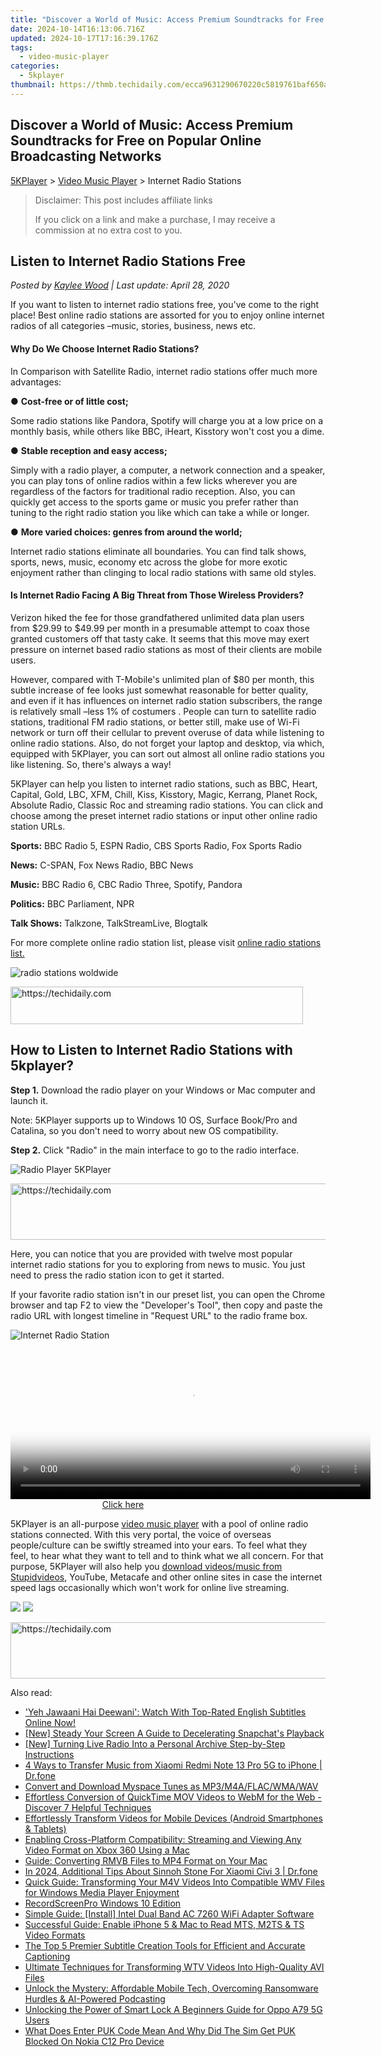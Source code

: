 ```yaml
---
title: "Discover a World of Music: Access Premium Soundtracks for Free on Popular Online Broadcasting Networks"
date: 2024-10-14T16:13:06.716Z
updated: 2024-10-17T17:16:39.176Z
tags:
  - video-music-player
categories:
  - 5kplayer
thumbnail: https://thmb.techidaily.com/ecca9631290670220c5819761baf650aa5dd08f70276ed62c1ed9a3790d42498.jpg
---
```


## Discover a World of Music: Access Premium Soundtracks for Free on Popular Online Broadcasting Networks

[5KPlayer](https://tools.techidaily.com/5kplayer/products/) \> [Video Music Player](https://tools.techidaily.com/5kplayer/video-music-player/) \> Internet Radio Stations

>  Disclaimer: This post includes affiliate links
>
>  If you click on a link and make a purchase, I may receive a commission at no extra cost to you.
>

## Listen to Internet Radio Stations Free

 _Posted by [Kaylee Wood](https://www.quora.com/profile/Amanda-Hu-21) | Last update: April 28, 2020_

If you want to listen to internet radio stations free, you've come to the right place! Best online radio stations are assorted for you to enjoy online internet radios of all categories –music, stories, business, news etc.

#### **Why Do We Choose Internet Radio Stations?**

In Comparison with Satellite Radio, internet radio stations offer much more advantages: 

● **Cost-free or of little cost;**

Some radio stations like Pandora, Spotify will charge you at a low price on a monthly basis, while others like BBC, iHeart, Kisstory won't cost you a dime. 

● **Stable reception and easy access;**

Simply with a radio player, a computer, a network connection and a speaker, you can play tons of online radios within a few licks wherever you are regardless of the factors for traditional radio reception. Also, you can quickly get access to the sports game or music you prefer rather than tuning to the right radio station you like which can take a while or longer. 

● **More varied choices: genres from around the world;**

Internet radio stations eliminate all boundaries. You can find talk shows, sports, news, music, economy etc across the globe for more exotic enjoyment rather than clinging to local radio stations with same old styles. 

#### **Is Internet Radio Facing A Big Threat from Those Wireless Providers?**

Verizon hiked the fee for those grandfathered unlimited data plan users from $29.99 to $49.99 per month in a presumable attempt to coax those granted customers off that tasty cake. It seems that this move may exert pressure on internet based radio stations as most of their clients are mobile users. 

However, compared with T-Mobile's unlimited plan of $80 per month, this subtle increase of fee looks just somewhat reasonable for better quality, and even if it has influences on internet radio station subscribers, the range is relatively small –less 1% of costumers . People can turn to satellite radio stations, traditional FM radio stations, or better still, make use of Wi-Fi network or turn off their cellular to prevent overuse of data while listening to online radio stations. Also, do not forget your laptop and desktop, via which, equipped with 5KPlayer, you can sort out almost all online radio stations you like listening. So, there's always a way!

5KPlayer can help you listen to internet radio stations, such as BBC, Heart, Capital, Gold, LBC, XFM, Chill, Kiss, Kisstory, Magic, Kerrang, Planet Rock, Absolute Radio, Classic Roc and streaming radio stations. You can click and choose among the preset internet radio stations or input other online radio station URLs.

**Sports:** BBC Radio 5, ESPN Radio, CBS Sports Radio, Fox Sports Radio

**News:** C-SPAN, Fox News Radio, BBC News

**Music:** BBC Radio 6, CBC Radio Three, Spotify, Pandora

**Politics:** BBC Parliament, NPR 

**Talk Shows:** Talkzone, TalkStreamLive, Blogtalk

For more complete online radio station list, please visit [online radio stations list.](https://en.wikipedia.org/wiki/List%5Fof%5FInternet%5Fradio%5Fstations)

![radio stations woldwide](https://www.5kplayer.com/video-music-player/img/radio-stations-zjy.jpg) 

<!-- affiliate ads begin -->
<a href="https://bluettius.sjv.io/c/5597632/2139122/17108" target="_top" id="2139122">
  <img src="//a.impactradius-go.com/display-ad/17108-2139122" border="0" alt="https://techidaily.com" width="468" height="60"/>
</a>
<img height="0" width="0" src="https://bluettius.sjv.io/i/5597632/2139122/17108" style="position:absolute;visibility:hidden;" border="0" />
<!-- affiliate ads end -->

## How to Listen to Internet Radio Stations with 5kplayer?

**Step 1.** Download the radio player on your Windows or Mac computer and launch it.

Note: 5KPlayer supports up to Windows 10 OS, Surface Book/Pro and Catalina, so you don't need to worry about new OS compatibility.

**Step 2.** Click "Radio" in the main interface to go to the radio interface.

![Radio Player 5KPlayer](https://www.5kplayer.com/video-music-player/img/5k-radio-xsy-031701.jpg) 

<!-- affiliate ads begin -->
<a href="https://appsumo.8odi.net/c/5597632/2100526/7443" target="_top" id="2100526">
  <img src="//a.impactradius-go.com/display-ad/7443-2100526" border="0" alt="https://techidaily.com" width="728" height="90"/>
</a>
<img height="0" width="0" src="https://appsumo.8odi.net/i/5597632/2100526/7443" style="position:absolute;visibility:hidden;" border="0" />
<!-- affiliate ads end -->

Here, you can notice that you are provided with twelve most popular internet radio stations for you to exploring from news to music. You just need to press the radio station icon to get it started.

If your favorite radio station isn't in our preset list, you can open the Chrome browser and tap F2 to view the "Developer's Tool", then copy and paste the radio URL with longest timeline in "Request URL" to the radio frame box.

![Internet Radio Station](https://www.5kplayer.com/video-music-player/img/5k-radio-xsy-031702.jpg) 

<!-- affiliate ads begin -->
<span id="1993650">
					<video width="576" height="240" style="cursor:pointer"
           poster="//a.impactradius-go.com/display-clicktoplayimage/1993650.png"
           onclick="if(!this.playClicked){this.play();this.setAttribute('controls',true);this.playClicked=true;}">
	   <source src="//a.impactradius-go.com/display-ad/22993-1993650">
	   <img src="//a.impactradius-go.com/display-clicktoplayimage/1993650.png" style="border: none; height: 100%; width: 100%; object-fit: contain">
	</video>
	<div style="width:360px;text-align:center"><a href="javascript:window.open(decodeURIComponent('https%3A%2F%2Fhomestyler.sjv.io%2Fc%2F5597632%2F1993650%2F22993'), '_blank');void(0);">Click here</a></div>
</span>
<img height="0" width="0" src="https://imp.pxf.io/i/5597632/1993650/22993" style="position:absolute;visibility:hidden;" border="0" />
<!-- affiliate ads end -->

5KPlayer is an all-purpose [video music player](https://tools.techidaily.com/5kplayer/video-music-player/) with a pool of online radio stations connected. With this very portal, the voice of overseas people/culture can be swiftly streamed into your ears. To feel what they feel, to hear what they want to tell and to think what we all concern. For that purpose, 5KPlayer will also help you [download videos/music from Stupidvideos](https://tools.techidaily.com/5kplayer/youtube-download/), YouTube, Metacafe and other online sites in case the internet speed lags occasionally which won't work for online live streaming. 

[![](https://www.5kplayer.com/video-music-player/../button/freedownwhitewin.png)](https://tools.techidaily.com/5kplayer/products/) [![](https://www.5kplayer.com/video-music-player/../button/freedownbackmac.png)](https://tools.techidaily.com/5kplayer/products/)

<!-- affiliate ads begin -->
<a href="https://aligracehair.sjv.io/c/5597632/2012420/19272" target="_top" id="2012420">
  <img src="//a.impactradius-go.com/display-ad/19272-2012420" border="0" alt="https://techidaily.com" width="728" height="90"/>
</a>
<img height="0" width="0" src="https://aligracehair.sjv.io/i/5597632/2012420/19272" style="position:absolute;visibility:hidden;" border="0" />
<!-- affiliate ads end -->

<ins class="adsbygoogle"
     style="display:block"
     data-ad-format="autorelaxed"
     data-ad-client="ca-pub-7571918770474297"
     data-ad-slot="1223367746"></ins>

<ins class="adsbygoogle"
     style="display:block"
     data-ad-client="ca-pub-7571918770474297"
     data-ad-slot="8358498916"
     data-ad-format="auto"
     data-full-width-responsive="true"></ins>

<span class="atpl-alsoreadstyle">Also read:</span>
<div><ul>
<li><a href="https://media-tips.techidaily.com/yeh-jawaani-hai-deewani-watch-with-top-rated-english-subtitles-online-now/"><u>'Yeh Jawaani Hai Deewani': Watch With Top-Rated English Subtitles Online Now!</u></a></li>
<li><a href="https://snapchat-videos.techidaily.com/new-steady-your-screen-a-guide-to-decelerating-snapchats-playback/"><u>[New] Steady Your Screen A Guide to Decelerating Snapchat's Playback</u></a></li>
<li><a href="https://fox-cloud.techidaily.com/new-turning-live-radio-into-a-personal-archive-step-by-step-instructions/"><u>[New] Turning Live Radio Into a Personal Archive Step-by-Step Instructions</u></a></li>
<li><a href="https://blog-min.techidaily.com/4-ways-to-transfer-music-from-xiaomi-redmi-note-13-pro-5g-to-iphone-drfone-by-drfone-transfer-from-android-transfer-from-android/"><u>4 Ways to Transfer Music from Xiaomi Redmi Note 13 Pro 5G to iPhone | Dr.fone</u></a></li>
<li><a href="https://fox-tls.techidaily.com/convert-and-download-myspace-tunes-as-mp3m4aflacwmawav/"><u>Convert and Download Myspace Tunes as MP3/M4A/FLAC/WMA/WAV</u></a></li>
<li><a href="https://media-tips.techidaily.com/effortless-conversion-of-quicktime-mov-videos-to-webm-for-the-web-discover-7-helpful-techniques/"><u>Effortless Conversion of QuickTime MOV Videos to WebM for the Web - Discover 7 Helpful Techniques</u></a></li>
<li><a href="https://media-tips.techidaily.com/effortlessly-transform-videos-for-mobile-devices-android-smartphones-and-tablets/"><u>Effortlessly Transform Videos for Mobile Devices (Android Smartphones & Tablets)</u></a></li>
<li><a href="https://media-tips.techidaily.com/enabling-cross-platform-compatibility-streaming-and-viewing-any-video-format-on-xbox-360-using-a-mac/"><u>Enabling Cross-Platform Compatibility: Streaming and Viewing Any Video Format on Xbox 360 Using a Mac</u></a></li>
<li><a href="https://media-tips.techidaily.com/guide-converting-rmvb-files-to-mp4-format-on-your-mac/"><u>Guide: Converting RMVB Files to MP4 Format on Your Mac</u></a></li>
<li><a href="https://change-location.techidaily.com/in-2024-additional-tips-about-sinnoh-stone-for-xiaomi-civi-3-drfone-by-drfone-virtual-android/"><u>In 2024, Additional Tips About Sinnoh Stone For Xiaomi Civi 3 | Dr.fone</u></a></li>
<li><a href="https://media-tips.techidaily.com/quick-guide-transforming-your-m4v-videos-into-compatible-wmv-files-for-windows-media-player-enjoyment/"><u>Quick Guide: Transforming Your M4V Videos Into Compatible WMV Files for Windows Media Player Enjoyment</u></a></li>
<li><a href="https://screen-recording.techidaily.com/recordscreenpro-windows-10-edition/"><u>RecordScreenPro Windows 10 Edition</u></a></li>
<li><a href="https://hardware-updates.techidaily.com/simple-guide-install-intel-dual-band-ac-7260-wifi-adapter-software/"><u>Simple Guide: [Install] Intel Dual Band AC 7260 WiFi Adapter Software</u></a></li>
<li><a href="https://media-tips.techidaily.com/successful-guide-enable-iphone-5-and-mac-to-read-mts-m2ts-and-ts-video-formats/"><u>Successful Guide: Enable iPhone 5 & Mac to Read MTS, M2TS & TS Video Formats</u></a></li>
<li><a href="https://media-tips.techidaily.com/the-top-5-premier-subtitle-creation-tools-for-efficient-and-accurate-captioning/"><u>The Top 5 Premier Subtitle Creation Tools for Efficient and Accurate Captioning</u></a></li>
<li><a href="https://media-tips.techidaily.com/ultimate-techniques-for-transforming-wtv-videos-into-high-quality-avi-files/"><u>Ultimate Techniques for Transforming WTV Videos Into High-Quality AVI Files</u></a></li>
<li><a href="https://tech-haven.techidaily.com/1722054426198-unlock-the-mystery-affordable-mobile-tech-overcoming-ransomware-hurdles-and-ai-powered-podcasting/"><u>Unlock the Mystery: Affordable Mobile Tech, Overcoming Ransomware Hurdles & AI-Powered Podcasting</u></a></li>
<li><a href="https://android-unlock.techidaily.com/unlocking-the-power-of-smart-lock-a-beginners-guide-for-oppo-a79-5g-users-by-drfone-android/"><u>Unlocking the Power of Smart Lock A Beginners Guide for Oppo A79 5G Users</u></a></li>
<li><a href="https://sim-unlock.techidaily.com/what-does-enter-puk-code-mean-and-why-did-the-sim-get-puk-blocked-on-nokia-c12-pro-device-by-drfone-android/"><u>What Does Enter PUK Code Mean And Why Did The Sim Get PUK Blocked On Nokia C12 Pro Device</u></a></li>
</ul></div>

